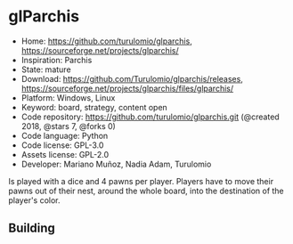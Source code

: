 # glParchis

- Home: https://github.com/turulomio/glparchis, https://sourceforge.net/projects/glparchis/
- Inspiration: Parchis
- State: mature
- Download: https://github.com/Turulomio/glparchis/releases, https://sourceforge.net/projects/glparchis/files/glparchis/
- Platform: Windows, Linux
- Keyword: board, strategy, content open
- Code repository: https://github.com/turulomio/glparchis.git (@created 2018, @stars 7, @forks 0)
- Code language: Python
- Code license: GPL-3.0
- Assets license: GPL-2.0
- Developer: Mariano Muñoz, Nadia Adam, Turulomio

Is played with a dice and 4 pawns per player. Players have to move their pawns out of their nest, around the whole board, into the destination of the player's color.

## Building

